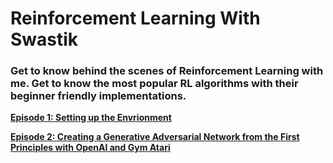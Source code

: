 # Reinforcement Learning With Swastik
<h3> Get to know behind the scenes of Reinforcement Learning with me. Get to know the most popular RL algorithms with their beginner friendly implementations.</h3> 

<p>
<a href="https://github.com/swastiknath/Reinforcement_Learning_With_Swastik/blob/master/Reinforcement_Learning_With_Swastik_Episode_1.ipynb"><b> Episode 1: Setting up the Envrionment </b> </p>
<p>
<a href="https://github.com/swastiknath/Reinforcement_Learning_With_Swastik/blob/master/Reinforcement_Learning_With_Swastik_Episode_2.ipynb"> <b> Episode 2: Creating a Generative Adversarial Network from the First Principles with OpenAI and Gym Atari </b> 
  </p>
